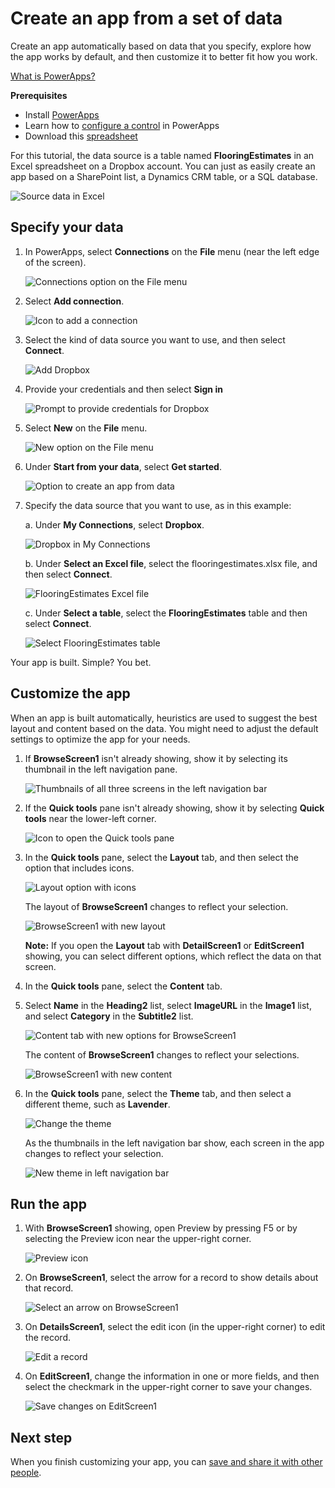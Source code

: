 <properties
	pageTitle="Create an app from a set of data | Microsoft PowerApps"
	description="Create an app automatically based on an existing set of data that you specify and then customize the UI to better suit your needs."
	services=""
	suite="powerapps"
	documentationCenter="na"
	authors="AFTOwen"
	manager="dwrede"
	editor=""
	tags=""/>

<tags
   ms.service="powerapps"
   ms.devlang="na"
   ms.topic="get-started-article"
   ms.tgt_pltfrm="na"
   ms.workload="na"
   ms.date="11/22/2015"
   ms.author="anneta"/>

# Create an app from a set of data

Create an app automatically based on data that you specify, explore how the app works by default, and then customize it to better fit how you work.

[What is PowerApps?](http://aka.ms/pamktg)

**Prerequisites**

- Install [PowerApps](http://aka.ms/powerappsinstall)
- Learn how to [configure a control](get-started-test-drive.md#configure-a-control) in PowerApps
- Download this [spreadsheet](https://pwrappssamples.blob.core.windows.net/samples/FlooringEstimates.xlsx)

For this tutorial, the data source is a table named **FlooringEstimates** in an Excel spreadsheet on a Dropbox account. You can just as easily create an app based on a SharePoint list, a Dynamics CRM table, or a SQL database. 

![Source data in Excel](./media/get-started-create-from-data/excel-source.png)

## Specify your data ##

1. In PowerApps, select **Connections** on the **File** menu (near the left edge of the screen).

	![Connections option on the File menu](./media/get-started-create-from-data/file-connections.jpg)

1. Select **Add connection**.

	![Icon to add a connection](./media/get-started-create-from-data/add-connection.png)

1. Select the kind of data source you want to use, and then select **Connect**.

	![Add Dropbox](./media/get-started-create-from-data/add-dropbox.jpg)

1. Provide your credentials and then select **Sign in**

	![Prompt to provide credentials for Dropbox](./media/get-started-create-from-data/dropbox-credentials.jpg)

1. Select **New** on the **File** menu.

	![New option on the File menu](./media/get-started-create-from-data/file-new.jpg)

1. Under **Start from your data**, select **Get started**.

	![Option to create an app from data](./media/get-started-create-from-data/create-from-data.jpg)

1. Specify the data source that you want to use, as in this example:  

	a. Under **My Connections**, select **Dropbox**.  

	![Dropbox in My Connections](./media/get-started-create-from-data/my-connections-dropbox.png)  

	b. Under **Select an Excel file**, select the flooringestimates.xlsx file, and then select **Connect**.  

	![FlooringEstimates Excel file](./media/get-started-create-from-data/choose-spreadsheet.png)  

	c. Under **Select a table**, select the **FlooringEstimates** table and then select **Connect**.  

	![Select FlooringEstimates table](./media/get-started-create-from-data/choose-table.png)  

Your app is built. Simple? You bet. 

## Customize the app ##
When an app is built automatically, heuristics are used to suggest the best layout and content based on the data. You might need to adjust the default settings to optimize the app for your needs.

1. If **BrowseScreen1** isn't already showing, show it by selecting its thumbnail in the left navigation pane.

	![Thumbnails of all three screens in the left navigation bar](./media/get-started-create-from-data/left-nav-browse-screen.png)

1. If the **Quick tools** pane isn't already showing, show it by selecting **Quick tools** near the lower-left corner.

	![Icon to open the Quick tools pane](./media/get-started-create-from-data/open-quick-tools.jpg)

1. In the **Quick tools** pane, select the **Layout** tab, and then select the option that includes icons.

	![Layout option with icons](./media/get-started-create-from-data/choose-layout.png)

	The layout of **BrowseScreen1** changes to reflect your selection.

	![BrowseScreen1 with new layout](./media/get-started-create-from-data/browse-layout-flooring-estimates.png)

	**Note:** If you open the **Layout** tab with **DetailScreen1** or **EditScreen1** showing, you can select different options, which reflect the data on that screen.

1. In the **Quick tools** pane, select the **Content** tab.

1. Select **Name** in the **Heading2** list, select **ImageURL** in the **Image1** list, and select **Category** in the **Subtitle2** list.

	![Content tab with new options for BrowseScreen1](./media/get-started-create-from-data/choose-content-flooring-estimates.png)

	The content of **BrowseScreen1** changes to reflect your selections.

	![BrowseScreen1 with new content](./media/get-started-create-from-data/browse-content-flooring-estimates.png)

1. In the **Quick tools** pane, select the **Theme** tab, and then select a different theme, such as **Lavender**.

	![Change the theme](./media/get-started-create-from-data/choose-theme.png)

	As the thumbnails in the left navigation bar show, each screen in the app changes to reflect your selection.

	![New theme in left navigation bar](./media/get-started-create-from-data/left-nav-final-flooring-estimates.png)

## Run the app ##
1. With **BrowseScreen1** showing, open Preview by pressing F5 or by selecting the Preview icon near the upper-right corner.

	![Preview icon](./media/get-started-create-from-data/open-preview.png)

1. On **BrowseScreen1**, select the arrow for a record to show details about that record.

	![Select an arrow on BrowseScreen1](./media/get-started-create-from-data/select-record-flooring-estimates.png)

1. On **DetailsScreen1**, select the edit icon (in the upper-right corner) to edit the record.

	![Edit a record](./media/get-started-create-from-data/edit-record-flooring-estimates.png)

1. On **EditScreen1**, change the information in one or more fields, and then select the checkmark in the upper-right corner to save your changes.

	![Save changes on EditScreen1](./media/get-started-create-from-data/save-changes-flooring-estimates.png)

## Next step ##
When you finish customizing your app, you can [save and share it with other people](get-started-test-drive.md#save-and-share-your-powerapp).
